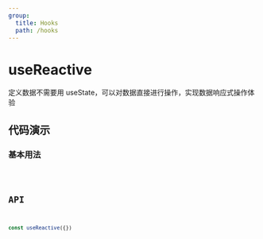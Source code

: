 ```yaml
---
group:
  title: Hooks
  path: /hooks
---
```


# useReactive

定义数据不需要用 useState，可以对数据直接进行操作，实现数据响应式操作体验

## 代码演示

### 基本用法

<code src='./demo/demo2.tsx' />

## API

```javascript
const useReactive({})
```
